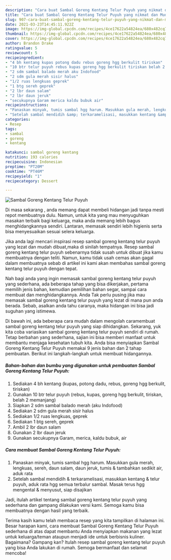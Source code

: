 ```yaml
---
description: "Cara buat Sambal Goreng Kentang Telur Puyuh yang nikmat dan Mudah Dibuat"
title: "Cara buat Sambal Goreng Kentang Telur Puyuh yang nikmat dan Mudah Dibuat"
slug: 907-cara-buat-sambal-goreng-kentang-telur-puyuh-yang-nikmat-dan-mudah-dibuat
date: 2021-03-23T14:45:11.922Z
image: https://img-global.cpcdn.com/recipes/4ce17622a54824ea/680x482cq70/sambal-goreng-kentang-telur-puyuh-foto-resep-utama.jpg
thumbnail: https://img-global.cpcdn.com/recipes/4ce17622a54824ea/680x482cq70/sambal-goreng-kentang-telur-puyuh-foto-resep-utama.jpg
cover: https://img-global.cpcdn.com/recipes/4ce17622a54824ea/680x482cq70/sambal-goreng-kentang-telur-puyuh-foto-resep-utama.jpg
author: Brandon Drake
ratingvalue: 5
reviewcount: 5
recipeingredient:
- "4 bh kentang kupas potong dadu rebus goreng hgg berkulit tiriskan"
- "10 btr telur puyuh rebus kupas goreng hgg berkulit tiriskan belah 2 memanjang"
- "2 sdm sambal balado merah aku Indofood"
- "2 sdm gula merah sisir halus"
- "1/2 ruas lengkuas geprek"
- "1 btg sereh geprek"
- "2 lbr daun salam"
- "2 lbr daun jeruk"
- "secukupnya Garam merica kaldu bubuk air"
recipeinstructions:
- "Panaskan minyak, tumis sambal hgg harum. Masukkan gula merah, lengkuas, sereh, daun salam, daun jeruk, tumis &amp; tambahkan sedikit air, aduk rata"
- "Setelah sambal mendidih &amp; terkaramelisasi, masukkan kentang &amp; telur puyuh, aduk rata hgg semua terbalur sambal. Masak terus hgg mengental &amp; menyusut, siap disajikan"
categories:
- Resep
tags:
- sambal
- goreng
- kentang

katakunci: sambal goreng kentang 
nutrition: 193 calories
recipecuisine: Indonesian
preptime: "PT20M"
cooktime: "PT46M"
recipeyield: "1"
recipecategory: Dessert

---
```



![Sambal Goreng Kentang Telur Puyuh](https://img-global.cpcdn.com/recipes/4ce17622a54824ea/680x482cq70/sambal-goreng-kentang-telur-puyuh-foto-resep-utama.jpg)

Di masa  sekarang , anda memang dapat membeli hidangan jadi tanpa mesti repot membuatnya dulu. Namun, untuk kita yang mau menyuguhkan masakan terbaik bagi keluarga, maka anda memang lebih bagus menghidangkannya sendiri. Lantaran, memasak sendiri lebih higienis serta bisa menyesuaikan sesuai selera keluarga.

Jika anda lagi mencari inspirasi resep sambal goreng kentang telur puyuh yang lezat dan mudah dibuat,maka di sinilah tempatnya. Resep sambal goreng kentang telur puyuh  sebenarnya tidak susah untuk dibuat jika kamu membuatnya dengan teliti. Namun, kamu tidak usah cemas akan gagal dalam membuatnya 
sebab di artikel ini kami akan membahas sambal goreng kentang telur puyuh dengan tepat.  



Nah bagi anda yang ingin memasak sambal goreng kentang telur puyuh yang sederhana, ada beberapa tahap yang bisa dikerjakan, pertama memilih jenis bahan, kemudian pemilihan bahan segar, sampai cara membuat dan menghidangkannya. Anda Tak perlu pusing jika mau memasak sambal goreng kentang telur puyuh yang lezat di mana pun anda berada. Sebab, asalkan anda  tahu caranya, maka hidangan ini bisa jadi suguhan yang istimewa.

Di bawah ini, ada beberapa cara mudah dalam mengolah caramembuat sambal goreng kentang telur puyuh yang siap dihidangkan. Sekarang, yuk kita coba variasikan sambal goreng kentang telur puyuh sendiri di rumah. Tetap berbahan yang sederhana, sajian ini bisa memberi manfaat untuk membantu menjaga kesehatan tubuh kita. Anda bisa menyiapkan Sambal Goreng Kentang Telur Puyuh memakai 9 jenis bahan dan 2 tahap pembuatan. Berikut ini langkah-langkah untuk membuat hidangannya.

<!--inarticleads1-->

##### Bahan-bahan dan bumbu yang digunakan untuk pembuatan Sambal Goreng Kentang Telur Puyuh:

1. Sediakan 4 bh kentang (kupas, potong dadu, rebus, goreng hgg berkulit, tiriskan)
1. Gunakan 10 btr telur puyuh (rebus, kupas, goreng hgg berkulit, tiriskan, belah 2 memanjang)
1. Siapkan 2 sdm sambal balado merah (aku Indofood)
1. Sediakan 2 sdm gula merah sisir halus
1. Sediakan 1/2 ruas lengkuas, geprek
1. Sediakan 1 btg sereh, geprek
1. Ambil 2 lbr daun salam
1. Gunakan 2 lbr daun jeruk
1. Gunakan secukupnya Garam, merica, kaldu bubuk, air




<!--inarticleads2-->

##### Cara membuat Sambal Goreng Kentang Telur Puyuh:

1. Panaskan minyak, tumis sambal hgg harum. Masukkan gula merah, lengkuas, sereh, daun salam, daun jeruk, tumis &amp; tambahkan sedikit air, aduk rata
1. Setelah sambal mendidih &amp; terkaramelisasi, masukkan kentang &amp; telur puyuh, aduk rata hgg semua terbalur sambal. Masak terus hgg mengental &amp; menyusut, siap disajikan




Jadi, itulah artikel tentang  sambal goreng kentang telur puyuh  yang sederhana dan gampang dilakukan versi kami. Semoga kamu bisa membuatnya dengan hasil yang terbaik. 

Terima kasih kamu telah membaca resep yang kita tampilkan di halaman ini. Besar harapan kami, cara membuat  Sambal Goreng Kentang Telur Puyuh sederhana di atas dapat membantu Anda menyiapkan makanan yang lezat untuk keluarga/teman ataupun menjadi ide untuk berbisnis kuliner. Bagaimana? Gampang kan? Itulah resep sambal goreng kentang telur puyuh yang bisa Anda lakukan di rumah. Semoga bermanfaat dan selamat mencoba!

